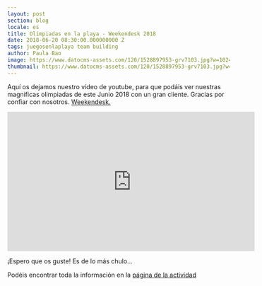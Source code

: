 ```yaml
---
layout: post
section: blog
locale: es
title: Olimpiadas en la playa - Weekendesk 2018
date: 2018-06-20 08:30:00.000000000 Z
tags: juegosenlaplaya team building
author: Paula Bao
image: https://www.datocms-assets.com/120/1528897953-grv7103.jpg?w=1024&fm=jpg
thumbnail: https://www.datocms-assets.com/120/1528897953-grv7103.jpg?w=105&fm=jpg
---
```


Aquí os dejamos nuestro vídeo de youtube, para que podáis ver nuestras magnificas olimpiadas de este Junio 2018 con un gran cliente. Gracias por confiar con nosotros. 
[Weekendesk. ](http://www.weekendesk.es/)

<!--more-->

<iframe width="560" height="315" src="https://www.youtube.com/embed/puW9G3s1eDw" frameborder="0" allow="autoplay; encrypted-media" allowfullscreen> </iframe>

¡Espero que os guste!
Es de lo más chulo...

Podéis encontrar toda la información en la [página de la actividad](https://www.thegreenvintage.com/es/activities/olimpiadas-en-la-playa/)

